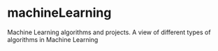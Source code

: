 # machineLearning
Machine Learning algorithms and projects.
A view of different types of algorithms in Machine Learning 
